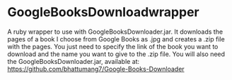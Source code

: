 GoogleBooksDownloadwrapper
==========================

A ruby wrapper to use with GoogleBooksDownloader.jar. It downloads the pages of a book I choose from Google Books as .jpg 
and creates a .zip file with the pages.
You just need to specify the link of the book you want to download and the name you want to give to the .zip file. 
You will also need the GoogleBooksDownloader.jar, available at: https://github.com/bhattumang7/Google-Books-Downloader
